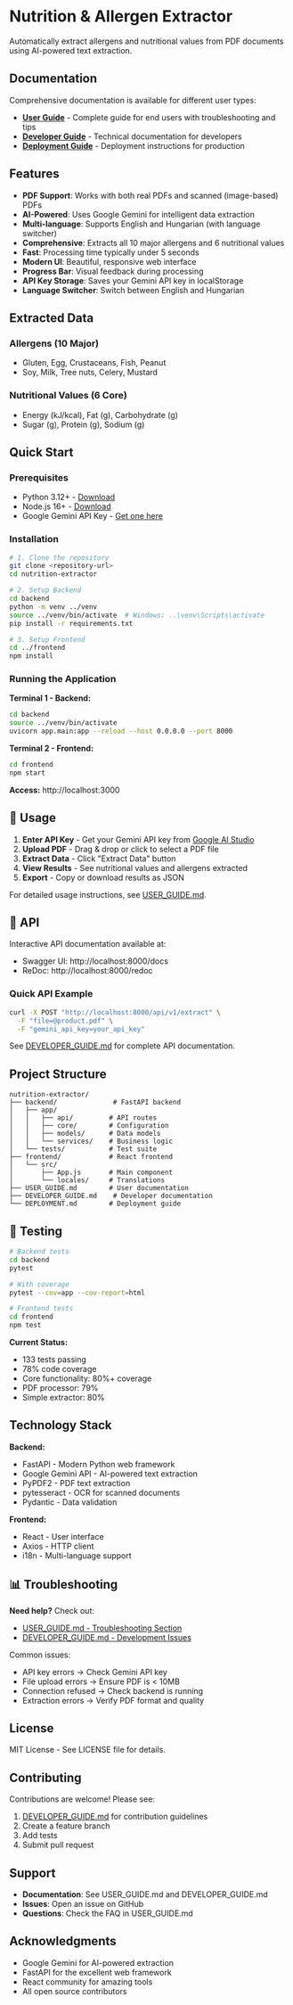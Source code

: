 # Nutrition & Allergen Extractor

Automatically extract allergens and nutritional values from PDF documents using AI-powered text extraction.

## Documentation

Comprehensive documentation is available for different user types:

- **[User Guide](./USER_GUIDE.md)** - Complete guide for end users with troubleshooting and tips
- **[Developer Guide](./DEVELOPER_GUIDE.md)** - Technical documentation for developers
- **[Deployment Guide](./DEPLOYMENT.md)** - Deployment instructions for production

## Features

- **PDF Support**: Works with both real PDFs and scanned (image-based) PDFs
- **AI-Powered**: Uses Google Gemini for intelligent data extraction
- **Multi-language**: Supports English and Hungarian (with language switcher)
- **Comprehensive**: Extracts all 10 major allergens and 6 nutritional values
- **Fast**: Processing time typically under 5 seconds
- **Modern UI**: Beautiful, responsive web interface
- **Progress Bar**: Visual feedback during processing
- **API Key Storage**: Saves your Gemini API key in localStorage
- **Language Switcher**: Switch between English and Hungarian

## Extracted Data

### Allergens (10 Major)
- Gluten, Egg, Crustaceans, Fish, Peanut
- Soy, Milk, Tree nuts, Celery, Mustard

### Nutritional Values (6 Core)
- Energy (kJ/kcal), Fat (g), Carbohydrate (g)
- Sugar (g), Protein (g), Sodium (g)

## Quick Start

### Prerequisites

- Python 3.12+ - [Download](https://www.python.org/downloads/)
- Node.js 16+ - [Download](https://nodejs.org/)
- Google Gemini API Key - [Get one here](https://ai.google.dev/)

### Installation

```bash
# 1. Clone the repository
git clone <repository-url>
cd nutrition-extractor

# 2. Setup Backend
cd backend
python -m venv ../venv
source ../venv/bin/activate  # Windows: ..\venv\Scripts\activate
pip install -r requirements.txt

# 3. Setup Frontend
cd ../frontend
npm install
```

### Running the Application

**Terminal 1 - Backend:**
```bash
cd backend
source ../venv/bin/activate
uvicorn app.main:app --reload --host 0.0.0.0 --port 8000
```

**Terminal 2 - Frontend:**
```bash
cd frontend
npm start
```

**Access:** http://localhost:3000

## 📖 Usage

1. **Enter API Key** - Get your Gemini API key from [Google AI Studio](https://ai.google.dev/)
2. **Upload PDF** - Drag & drop or click to select a PDF file
3. **Extract Data** - Click "Extract Data" button
4. **View Results** - See nutritional values and allergens extracted
5. **Export** - Copy or download results as JSON

For detailed usage instructions, see [USER_GUIDE.md](./USER_GUIDE.md).

## 🔌 API

Interactive API documentation available at:
- Swagger UI: http://localhost:8000/docs
- ReDoc: http://localhost:8000/redoc

### Quick API Example

```bash
curl -X POST "http://localhost:8000/api/v1/extract" \
  -F "file=@product.pdf" \
  -F "gemini_api_key=your_api_key"
```

See [DEVELOPER_GUIDE.md](./DEVELOPER_GUIDE.md) for complete API documentation.

## Project Structure

```
nutrition-extractor/
├── backend/              # FastAPI backend
│   ├── app/
│   │   ├── api/         # API routes
│   │   ├── core/        # Configuration
│   │   ├── models/      # Data models
│   │   └── services/    # Business logic
│   └── tests/           # Test suite
├── frontend/            # React frontend
│   └── src/
│       ├── App.js       # Main component
│       └── locales/     # Translations
├── USER_GUIDE.md        # User documentation
├── DEVELOPER_GUIDE.md    # Developer documentation
└── DEPLOYMENT.md        # Deployment guide
```

## 🧪 Testing

```bash
# Backend tests
cd backend
pytest

# With coverage
pytest --cov=app --cov-report=html

# Frontend tests
cd frontend
npm test
```

**Current Status:**
- 133 tests passing
- 78% code coverage
- Core functionality: 80%+ coverage
- PDF processor: 79%
- Simple extractor: 80%

## Technology Stack

**Backend:**
- FastAPI - Modern Python web framework
- Google Gemini API - AI-powered text extraction
- PyPDF2 - PDF text extraction
- pytesseract - OCR for scanned documents
- Pydantic - Data validation

**Frontend:**
- React - User interface
- Axios - HTTP client
- i18n - Multi-language support

## 📊 Troubleshooting

**Need help?** Check out:
- [USER_GUIDE.md - Troubleshooting Section](./USER_GUIDE.md#troubleshooting)
- [DEVELOPER_GUIDE.md - Development Issues](./DEVELOPER_GUIDE.md#troubleshooting-development-issues)

Common issues:
- API key errors → Check Gemini API key
- File upload errors → Ensure PDF is < 10MB
- Connection refused → Check backend is running
- Extraction errors → Verify PDF format and quality

## License

MIT License - See LICENSE file for details.

## Contributing

Contributions are welcome! Please see:
1. [DEVELOPER_GUIDE.md](./DEVELOPER_GUIDE.md#contributing) for contribution guidelines
2. Create a feature branch
3. Add tests
4. Submit pull request

## Support

- **Documentation**: See USER_GUIDE.md and DEVELOPER_GUIDE.md
- **Issues**: Open an issue on GitHub
- **Questions**: Check the FAQ in USER_GUIDE.md

## Acknowledgments

- Google Gemini for AI-powered extraction
- FastAPI for the excellent web framework
- React community for amazing tools
- All open source contributors
